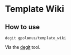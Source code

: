 # Template Wiki

## How to use

```
degit gpolonus/template_wiki
```

Via the [degit](https://github.com/Rich-Harris/degit) tool.